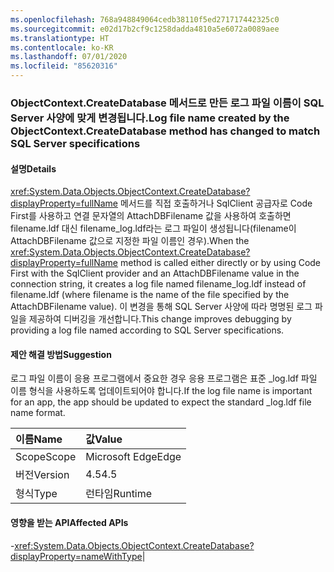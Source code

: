 ```yaml
---
ms.openlocfilehash: 768a948849064cedb38110f5ed271717442325c0
ms.sourcegitcommit: e02d17b2cf9c1258dadda4810a5e6072a0089aee
ms.translationtype: HT
ms.contentlocale: ko-KR
ms.lasthandoff: 07/01/2020
ms.locfileid: "85620316"
---
```

### <a name="log-file-name-created-by-the-objectcontextcreatedatabase-method-has-changed-to-match-sql-server-specifications"></a><span data-ttu-id="84e76-101">ObjectContext.CreateDatabase 메서드로 만든 로그 파일 이름이 SQL Server 사양에 맞게 변경됩니다.</span><span class="sxs-lookup"><span data-stu-id="84e76-101">Log file name created by the ObjectContext.CreateDatabase method has changed to match SQL Server specifications</span></span>

#### <a name="details"></a><span data-ttu-id="84e76-102">설명</span><span class="sxs-lookup"><span data-stu-id="84e76-102">Details</span></span>

<span data-ttu-id="84e76-103"><xref:System.Data.Objects.ObjectContext.CreateDatabase?displayProperty=fullName> 메서드를 직접 호출하거나 SqlClient 공급자로 Code First를 사용하고 연결 문자열의 AttachDBFilename 값을 사용하여 호출하면 filename.ldf 대신 filename_log.ldf라는 로그 파일이 생성됩니다(filename이 AttachDBFilename 값으로 지정한 파일 이름인 경우).</span><span class="sxs-lookup"><span data-stu-id="84e76-103">When the <xref:System.Data.Objects.ObjectContext.CreateDatabase?displayProperty=fullName> method is called either directly or by using Code First with the SqlClient provider and an AttachDBFilename value in the connection string, it creates a log file named filename_log.ldf instead of filename.ldf (where filename is the name of the file specified by the AttachDBFilename value).</span></span> <span data-ttu-id="84e76-104">이 변경을 통해 SQL Server 사양에 따라 명명된 로그 파일을 제공하여 디버깅을 개선합니다.</span><span class="sxs-lookup"><span data-stu-id="84e76-104">This change improves debugging by providing a log file named according to SQL Server specifications.</span></span>

#### <a name="suggestion"></a><span data-ttu-id="84e76-105">제안 해결 방법</span><span class="sxs-lookup"><span data-stu-id="84e76-105">Suggestion</span></span>

<span data-ttu-id="84e76-106">로그 파일 이름이 응용 프로그램에서 중요한 경우 응용 프로그램은 표준 _log.ldf 파일 이름 형식을 사용하도록 업데이트되어야 합니다.</span><span class="sxs-lookup"><span data-stu-id="84e76-106">If the log file name is important for an app, the app should be updated to expect the standard _log.ldf file name format.</span></span>

| <span data-ttu-id="84e76-107">이름</span><span class="sxs-lookup"><span data-stu-id="84e76-107">Name</span></span>    | <span data-ttu-id="84e76-108">값</span><span class="sxs-lookup"><span data-stu-id="84e76-108">Value</span></span>       |
|:--------|:------------|
| <span data-ttu-id="84e76-109">Scope</span><span class="sxs-lookup"><span data-stu-id="84e76-109">Scope</span></span>   |<span data-ttu-id="84e76-110">Microsoft Edge</span><span class="sxs-lookup"><span data-stu-id="84e76-110">Edge</span></span>|
|<span data-ttu-id="84e76-111">버전</span><span class="sxs-lookup"><span data-stu-id="84e76-111">Version</span></span>|<span data-ttu-id="84e76-112">4.5</span><span class="sxs-lookup"><span data-stu-id="84e76-112">4.5</span></span>|
|<span data-ttu-id="84e76-113">형식</span><span class="sxs-lookup"><span data-stu-id="84e76-113">Type</span></span>|<span data-ttu-id="84e76-114">런타임</span><span class="sxs-lookup"><span data-stu-id="84e76-114">Runtime</span></span>

#### <a name="affected-apis"></a><span data-ttu-id="84e76-115">영향을 받는 API</span><span class="sxs-lookup"><span data-stu-id="84e76-115">Affected APIs</span></span>

-<xref:System.Data.Objects.ObjectContext.CreateDatabase?displayProperty=nameWithType></li></ul>|
